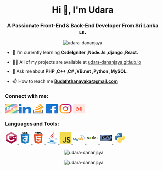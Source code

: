 <h1 align="center">Hi 👋, I'm Udara</h1>
<h3 align="center">A Passionate Front-End & Back-End Developer From Sri Lanka ʟᴋ.</h3>

<p align="center"><img src="https://komarev.com/ghpvc/?username=udara-dananjaya&label=Profile%20views&color=0e75b6&style=flat" alt="udara-dananjaya" /></p>

- 🌱 I’m currently learning **CodeIgniter ,Node.Js ,django ,React.** 

- 👨‍💻 All of my projects are available at [udara-dananjaya.github.io](https://udara-dananjaya.github.io) 

- 💬 Ask me about **PHP ,C++ ,C# ,VB.net ,Python ,MySQL.** 

- 📫 How to reach me **Budaththanayaka@gmail.com**

<h3 align="left">Connect with me:</h3>
<p align="left">
    <a href="https://dev.to/udara_dananjaya" target="blank"><img align="center" src="/icons/devto.svg" alt="udara_dananjaya" height="30" width="40" />
    <a href="https://linkedin.com/in/udara-dananjaya-aththanayaka" target="blank"><img align="center" src="/icons/linked-in.svg" alt="udara-dananjaya-aththanayaka" height="30" width="40" /></a>
    <a href="https://stackoverflow.com/users/19066932" target="blank"><img align="center" src="/icons/stack-overflow.svg" alt="udara-dananjaya" height="30" width="40" /></a>
    <a href="https://fb.com/Udara.D.Aththanayaka" target="blank"><img align="center" src="/icons/facebook.svg" alt="B.Udara.Dananjaya.Aththanayaka" height="30" width="40" /></a>
    <a href="https://instagram.com/udara_d_aththanayaka" target="blank"><img align="center" src="/icons/instagram.svg" alt="d_a_n_a_n_jaya" height="30" width="40" /></a>
    <a href="https://medium.com/@udara-dananjaya" target="blank"><img align="center" src="/icons/medium.svg" alt="@udara-dananjaya" height="30" width="40" /></a>
</p>

<h3 align="left">Languages and Tools:</h3>
<p align="left">
    <a href="https://www.w3schools.com/cpp/" target="_blank" rel="noreferrer"> <img src="/icons/cplusplus.svg" alt="cplusplus" width="40" height="40" /> </a>
    <a href="https://www.w3schools.com/css/" target="_blank" rel="noreferrer"> <img src="/icons/css3.svg" alt="css3" width="40" height="40" /> </a>
    <a href="https://www.w3.org/html/" target="_blank" rel="noreferrer"> <img src="/icons/html5.svg" alt="html5" width="40" height="40" /> </a>
    <a href="https://www.java.com" target="_blank" rel="noreferrer"> <img src="/icons/java.svg" alt="java" width="40" height="40" /> </a>
    <a href="https://developer.mozilla.org/en-US/docs/Web/JavaScript" target="_blank" rel="noreferrer"> <img src="/icons/javascript.svg" alt="javascript" width="40" height="40" /> </a>
    <a href="https://www.mysql.com/" target="_blank" rel="noreferrer"> <img src="/icons/mysql.svg" alt="mysql" width="40" height="40" /> </a>
    <a href="https://nodejs.org" target="_blank" rel="noreferrer"> <img src="/icons/nodejs.svg" alt="nodejs" width="40" height="40" /> </a>
    <a href="https://www.php.net" target="_blank" rel="noreferrer"> <img src="/icons/php.svg" alt="php" width="40" height="40" /> </a>
    <a href="https://www.python.org" target="_blank" rel="noreferrer"> <img src="/icons/python.svg" alt="python" width="40" height="40" /> </a>
</p>

<p align="center">&nbsp;
    <img align="center" src="https://github-readme-stats.vercel.app/api?username=Udara-Dananjaya&theme=dark&hide_border=false&include_all_commits=false&count_private=false" alt="udara-dananjaya" />
</p>
    <p align="center">&nbsp;
 <img align="center" src="https://github-readme-stats.vercel.app/api/top-langs/?username=Udara-Dananjaya&theme=dark&hide_border=false&include_all_commits=false&count_private=false&layout=compact" alt="udara-dananjaya" />
</p>
